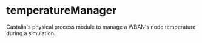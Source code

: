# temperatureManager
Castalia's physical process module to manage a WBAN's node temperature during a simulation. 

